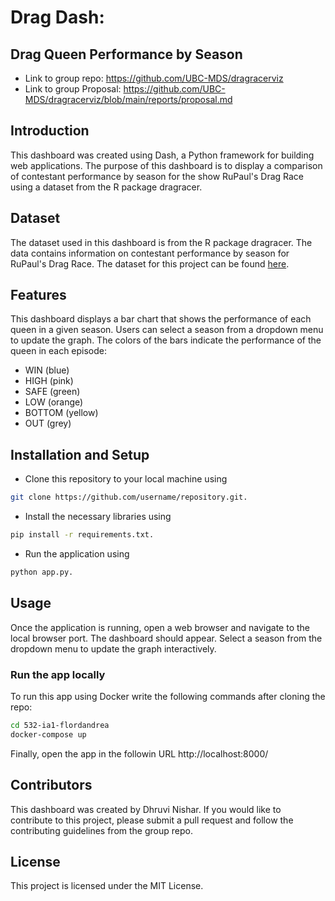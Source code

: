 # Drag Dash: 

## Drag Queen Performance by Season

- Link to group repo: https://github.com/UBC-MDS/dragracerviz
- Link to group Proposal: https://github.com/UBC-MDS/dragracerviz/blob/main/reports/proposal.md

## Introduction

This dashboard was created using Dash, a Python framework for building web applications. The purpose of this dashboard is to display a comparison of contestant performance by season for the show RuPaul's Drag Race using a dataset from the R package dragracer. 

## Dataset

The dataset used in this dashboard is from the R package dragracer. The data contains information on contestant performance by season for RuPaul's Drag Race. The dataset for this project can be found [here](https://cran.r-project.org/web/packages/dragracer/index.html).


## Features

This dashboard displays a bar chart that shows the performance of each queen in a given season. Users can select a season from a dropdown menu to update the graph. The colors of the bars indicate the performance of the queen in each episode:

- WIN (blue)
- HIGH (pink)
- SAFE (green)
- LOW (orange)
- BOTTOM (yellow)
- OUT (grey)

## Installation and Setup

- Clone this repository to your local machine using 

```bash
git clone https://github.com/username/repository.git.
```

- Install the necessary libraries using 

```bash
pip install -r requirements.txt.
```

- Run the application using 

```bash
python app.py.
```

## Usage

Once the application is running, open a web browser and navigate to the local browser port. The dashboard should appear. Select a season from the dropdown menu to update the graph interactively.

### Run the app locally

To run this app using Docker write the following commands after cloning the repo:

```bash
cd 532-ia1-flordandrea
docker-compose up
```

Finally, open the app in the followin URL http://localhost:8000/

## Contributors

This dashboard was created by Dhruvi Nishar. If you would like to contribute to this project, please submit a pull request and follow the contributing guidelines from the group repo.

## License

This project is licensed under the MIT License.